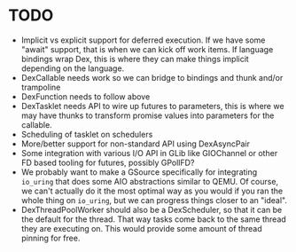 # TODO

 * Implicit vs explicit support for deferred execution. If we have
   some "await" support, that is when we can kick off work items. If
   language bindings wrap Dex, this is where they can make things
   implicit depending on the language.
 * DexCallable needs work so we can bridge to bindings and thunk
   and/or trampoline
 * DexFunction needs to follow above
 * DexTasklet needs API to wire up futures to parameters, this is
   where we may have thunks to transform promise values into
   parameters for the callable.
 * Scheduling of tasklet on schedulers
 * More/better support for non-standard API using DexAsyncPair
 * Some integration with various I/O API in GLib like GIOChannel
   or other FD based tooling for futures, possibly GPollFD?
 * We probably want to make a GSource specifically for integrating
   `io_uring` that does some AIO abstractions similar to QEMU. Of
   course, we can't actually do it the most optimal way as you would
   if you ran the whole thing on `io_uring`, but we can progress things
   closer to an "ideal".
 * DexThreadPoolWorker should also be a DexScheduler, so that it can
   be the default for the thread. That way tasks come back to the
   same thread they are executing on. This would provide some amount
   of thread pinning for free.

